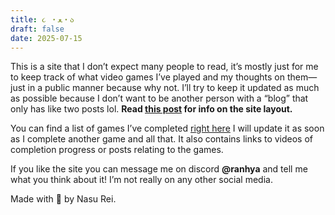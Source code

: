```yaml
---
title: ૮ ・ﻌ・ა
draft: false
date: 2025-07-15
---
```

This is a site that I don’t expect many people to read, it’s mostly just for me to keep track of what video games I’ve played and my thoughts on them—just in a public manner because why not. I’ll try to keep it updated as much as possible because I don’t want to be another person with a “blog” that only has like two posts lol. **Read [this post](/meta/category-explanation) for info on the site layout.**

You can find a list of games I’ve completed [right here](/meta/completion/) I will update it as soon as I complete another game and all that. It also contains links to videos of completion progress or posts relating to the games.

If you like the site you can message me on discord  **@ranhya** and tell me what you think about it! I’m not really on any other social media. 

Made with 💟 by Nasu Rei.
